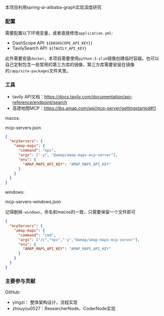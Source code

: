本项目利用spring-ai-alibaba-graph实现深度研究

### 配置

需要配置以下环境变量，或者直接修改`application.yml`:
- DashScope API: `${DASHSCOPE_API_KEY}}`
- TavilySearch API: `${TAVILY_API_KEY}`

此外需要安装`docker`，本项目需要使用`python:3-slim`镜像创建临时容器。也可以自己定制包含一些常用的第三方库的镜像，第三方库需要安装在镜像的`/app/site-packages`文件夹里。

### 工具
- tavily API文档：https://docs.tavily.com/documentation/api-reference/endpoint/search
- 高德地图MCP：https://lbs.amap.com/api/mcp-server/gettingstarted#t1

macos:

mcp-servers.json

```json
{
  "mcpServers": {
    "amap-maps": {
      "command": "npx",
      "args": ["-y", "@amap/amap-maps-mcp-server"],
      "env": {
        "AMAP_MAPS_API_KEY": "AMAP_MAPS_API_KEY"
      }
    }
  }
}
```

windows:

mcp-servers-windows.json

记得删掉`-windows`，命名和macos的一致，只需要保留一个文件即可

```json
{
  "mcpServers": {
    "amap-maps": {
      "command": "cmd",
      "args": ["/c","npx","-y","@amap/amap-maps-mcp-server"],
      "env": {
        "AMAP_MAPS_API_KEY": "AMAP_MAPS_API_KEY"
      }
    }
  }
}
```



### 主要参与贡献
GitHub: 
- yingzi： 整体架构设计，流程实现
- zhouyou0527：ResearcherNode、CoderNode实现
